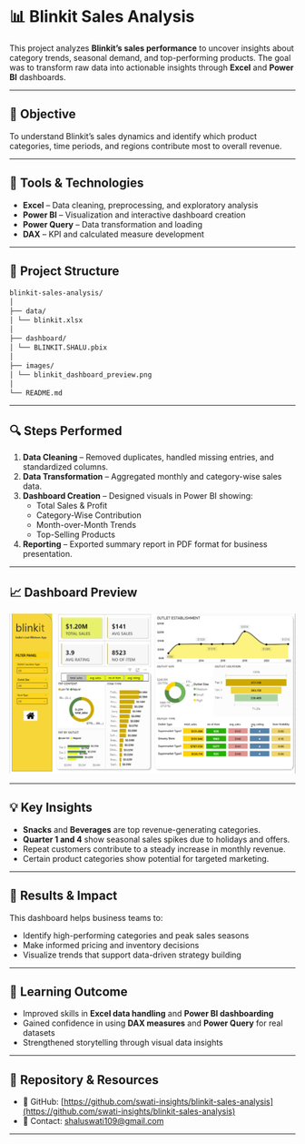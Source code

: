 # 📊 Blinkit Sales Analysis

This project analyzes **Blinkit’s sales performance** to uncover insights about category trends, seasonal demand, and top-performing products. The goal was to transform raw data into actionable insights through **Excel** and **Power BI** dashboards.

---

## 🎯 Objective

To understand Blinkit’s sales dynamics and identify which product categories, time periods, and regions contribute most to overall revenue.

---

## 🧩 Tools & Technologies

- **Excel** – Data cleaning, preprocessing, and exploratory analysis  
- **Power BI** – Visualization and interactive dashboard creation  
- **Power Query** – Data transformation and loading  
- **DAX** – KPI and calculated measure development

---

## 📂 Project Structure
```
blinkit-sales-analysis/
│
├── data/
│ └── blinkit.xlsx
│
├── dashboard/
│ └── BLINKIT.SHALU.pbix
│
├── images/
│ └── blinkit_dashboard_preview.png
│
└── README.md
```


---

## 🔍 Steps Performed

1. **Data Cleaning** – Removed duplicates, handled missing entries, and standardized columns.  
2. **Data Transformation** – Aggregated monthly and category-wise sales data.  
3. **Dashboard Creation** – Designed visuals in Power BI showing:
   - Total Sales & Profit  
   - Category-Wise Contribution  
   - Month-over-Month Trends  
   - Top-Selling Products  
4. **Reporting** – Exported summary report in PDF format for business presentation.

---

## 📈 Dashboard Preview

![Blinkit Dashboard Preview](images/blinkit_dashboard_preview.png)

---

## 💡 Key Insights

- **Snacks** and **Beverages** are top revenue-generating categories.  
- **Quarter 1 and 4** show seasonal sales spikes due to holidays and offers.  
- Repeat customers contribute to a steady increase in monthly revenue.  
- Certain product categories show potential for targeted marketing.

---

## 🚀 Results & Impact

This dashboard helps business teams to:
- Identify high-performing categories and peak sales seasons  
- Make informed pricing and inventory decisions  
- Visualize trends that support data-driven strategy building  

---

## 🧠 Learning Outcome

- Improved skills in **Excel data handling** and **Power BI dashboarding**  
- Gained confidence in using **DAX measures** and **Power Query** for real datasets  
- Strengthened storytelling through visual data insights  

---

## 🔗 Repository & Resources

- 📂 GitHub: [https://github.com/swati-insights/blinkit-sales-analysis](https://github.com/swati-insights/blinkit-sales-analysis)  
- 📧 Contact: [shaluswati109@gmail.com](mailto:shaluswati109@gmail.com)

---

